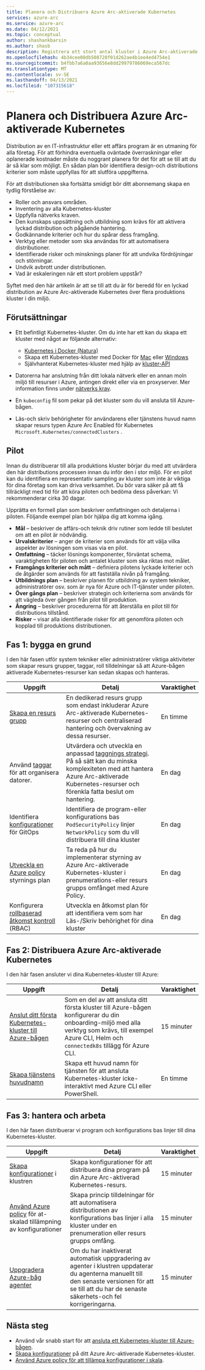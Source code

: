 ```yaml
---
title: Planera och Distribuera Azure Arc-aktiverade Kubernetes
services: azure-arc
ms.service: azure-arc
ms.date: 04/12/2021
ms.topic: conceptual
author: shashankbarsin
ms.author: shasb
description: Registrera ett stort antal kluster i Azure Arc-aktiverade Kubernetes för konfigurations hantering
ms.openlocfilehash: 4b34cee08db508728f01d262ae4b1ee4ed4754e1
ms.sourcegitcommit: b4fbb7a6a0aa93656e8dd29979786069eca567dc
ms.translationtype: MT
ms.contentlocale: sv-SE
ms.lasthandoff: 04/13/2021
ms.locfileid: "107315618"
---
```

# <a name="plan-and-deploy-azure-arc-enabled-kubernetes"></a>Planera och Distribuera Azure Arc-aktiverade Kubernetes

Distribution av en IT-infrastruktur eller ett affärs program är en utmaning för alla företag. För att förhindra eventuella oväntade överraskningar eller oplanerade kostnader måste du noggrant planera för det för att se till att du är så klar som möjligt. En sådan plan bör identifiera design-och distributions kriterier som måste uppfyllas för att slutföra uppgifterna.

För att distributionen ska fortsätta smidigt bör ditt abonnemang skapa en tydlig förståelse av:

* Roller och ansvars områden.
* Inventering av alla Kubernetes-kluster
* Uppfylla nätverks kraven.
* Den kunskaps uppsättning och utbildning som krävs för att aktivera lyckad distribution och pågående hantering.
* Godkännande kriterier och hur du spårar dess framgång.
* Verktyg eller metoder som ska användas för att automatisera distributioner.
* Identifierade risker och minsknings planer för att undvika fördröjningar och störningar.
* Undvik avbrott under distributionen.
* Vad är eskaleringen när ett stort problem uppstår?

Syftet med den här artikeln är att se till att du är för beredd för en lyckad distribution av Azure Arc-aktiverade Kubernetes över flera produktions kluster i din miljö.

## <a name="prerequisites"></a>Förutsättningar

* Ett befintligt Kubernetes-kluster. Om du inte har ett kan du skapa ett kluster med något av följande alternativ:
    - [Kubernetes i Docker (Natura)](https://kind.sigs.k8s.io/)
    - Skapa ett Kubernetes-kluster med Docker för [Mac](https://docs.docker.com/docker-for-mac/#kubernetes) eller [Windows](https://docs.docker.com/docker-for-windows/#kubernetes)
    - Självhanterat Kubernetes-kluster med hjälp av [kluster-API](https://cluster-api.sigs.k8s.io/user/quick-start.html)

* Datorerna har anslutning från ditt lokala nätverk eller en annan moln miljö till resurser i Azure, antingen direkt eller via en proxyserver. Mer information finns under [nätverks krav](quickstart-connect-cluster.md#meet-network-requirements).

* En `kubeconfig` fil som pekar på det kluster som du vill ansluta till Azure-bågen.
* Läs-och skriv behörigheter för användarens eller tjänstens huvud namn skapar resurs typen Azure Arc Enabled för Kubernetes `Microsoft.Kubernetes/connectedClusters` .

## <a name="pilot"></a>Pilot

Innan du distribuerar till alla produktions kluster börjar du med att utvärdera den här distributions processen innan du inför den i stor miljö. För en pilot kan du identifiera en representativ sampling av kluster som inte är viktiga för dina företag som kan driva verksamhet. Du bör vara säker på att få tillräckligt med tid för att köra piloten och bedöma dess påverkan: Vi rekommenderar cirka 30 dagar.

Upprätta en formell plan som beskriver omfattningen och detaljerna i piloten. Följande exempel plan bör hjälpa dig att komma igång.

* **Mål** – beskriver de affärs-och teknik driv rutiner som ledde till beslutet om att en pilot är nödvändig.
* **Urvalskriterier** – anger de kriterier som används för att välja vilka aspekter av lösningen som visas via en pilot.
* **Omfattning** – täcker lösnings komponenter, förväntat schema, varaktigheten för piloten och antalet kluster som ska riktas mot målet.
* **Framgångs kriterier och mått** – definiera pilotens lyckade kriterier och de åtgärder som används för att fastställa nivån på framgång.
* **Utbildnings plan** – beskriver planen för utbildning av system tekniker, administratörer osv. som är nya för Azure och IT-tjänster under piloten.
* **Över gångs plan** – beskriver strategin och kriterierna som används för att vägleda över gången från pilot till produktion.
* **Ångring** – beskriver procedurerna för att återställa en pilot till för distributions tillstånd.
* **Risker** – visar alla identifierade risker för att genomföra piloten och kopplad till produktions distributionen.

## <a name="phase-1-build-a-foundation"></a>Fas 1: bygga en grund

I den här fasen utför system tekniker eller administratörer viktiga aktiviteter som skapar resurs grupper, taggar, roll tilldelningar så att Azure-bågen aktiverade Kubernetes-resurser kan sedan skapas och hanteras.

|Uppgift |Detalj |Varaktighet |
|-----|-------|---------|
| [Skapa en resurs grupp](../../azure-resource-manager/management/manage-resource-groups-portal.md#create-resource-groups) | En dedikerad resurs grupp som endast inkluderar Azure Arc-aktiverade Kubernetes-resurser och centraliserad hantering och övervakning av dessa resurser. | En timme |
| Använd [taggar](../../azure-resource-manager/management/tag-resources.md) för att organisera datorer. | Utvärdera och utveckla en anpassad [taggnings strategi](/azure/cloud-adoption-framework/decision-guides/resource-tagging/). På så sätt kan du minska komplexiteten med att hantera Azure Arc-aktiverade Kubernetes-resurser och förenkla fatta beslut om hantering. | En dag |
| Identifiera [konfigurationer](tutorial-use-gitops-connected-cluster.md) för GitOps | Identifiera de program-eller konfigurations bas `PodSecurityPolicy` linjer `NetworkPolicy` som du vill distribuera till dina kluster | En dag |
| [Utveckla en Azure policy](../../governance/policy/overview.md) styrnings plan | Ta reda på hur du implementerar styrning av Azure Arc-aktiverade Kubernetes-kluster i prenumerations-eller resurs grupps omfånget med Azure Policy. | En dag |
| Konfigurera [rollbaserad åtkomst kontroll](../../role-based-access-control/overview.md) (RBAC) | Utveckla en åtkomst plan för att identifiera vem som har Läs-/Skriv behörighet för dina kluster | En dag |

## <a name="phase-2-deploy-azure-arc-enabled-kubernetes"></a>Fas 2: Distribuera Azure Arc-aktiverade Kubernetes

I den här fasen ansluter vi dina Kubernetes-kluster till Azure:

|Uppgift |Detalj |Varaktighet |
|-----|-------|---------|
| [Anslut ditt första Kubernetes-kluster till Azure-bågen](quickstart-connect-cluster.md) | Som en del av att ansluta ditt första kluster till Azure-bågen konfigurerar du din onboarding-miljö med alla verktyg som krävs, till exempel Azure CLI, Helm och `connectedk8s` tillägg för Azure CLI. | 15 minuter |
| [Skapa tjänstens huvudnamn](create-onboarding-service-principal.md) | Skapa ett huvud namn för tjänsten för att ansluta Kubernetes-kluster icke-interaktivt med Azure CLI eller PowerShell. | En timme |


## <a name="phase-3-manage-and-operate"></a>Fas 3: hantera och arbeta

I den här fasen distribuerar vi program och konfigurations bas linjer till dina Kubernetes-kluster.

|Uppgift |Detalj |Varaktighet |
|-----|-------|---------|
|[Skapa konfigurationer](tutorial-use-gitops-connected-cluster.md) i klustren | Skapa konfigurationer för att distribuera dina program på din Azure Arc-aktiverad Kubernetes-resurs. | 15 minuter |
|[Använd Azure policy](use-azure-policy.md) för at-skalad tillämpning av konfigurationer | Skapa princip tilldelningar för att automatisera distributionen av konfigurations bas linjer i alla kluster under en prenumeration eller resurs grupps omfång. | 15 minuter |
| [Uppgradera Azure-båg agenter](agent-upgrade.md) | Om du har inaktiverat automatisk uppgradering av agenter i klustren uppdaterar du agenterna manuellt till den senaste versionen för att se till att du har de senaste säkerhets-och fel korrigeringarna. | 15 minuter |

## <a name="next-steps"></a>Nästa steg

* Använd vår snabb start för att [ansluta ett Kubernetes-kluster till Azure-bågen](./quickstart-connect-cluster.md).
* [Skapa konfigurationer](./tutorial-use-gitops-connected-cluster.md) på ditt Azure Arc-aktiverade Kubernetes-kluster.
* [Använd Azure policy för att tillämpa konfigurationer i skala](./use-azure-policy.md).